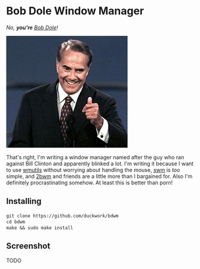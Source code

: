 # Bob Dole Window Manager

_No, **you're** [Bob Dole][]!_

![The man himself, ladies and gentlemen.](img/dole.jpg)

That's right, I'm writing a window manager named after the guy who ran against
Bill Clinton and apparently blinked a lot.  I'm writing it because I want to
use [wmutils][] without worrying about handling the mouse, [swm][] is *too*
simple, and [2bwm][] and friends are a little more than I bargained for.  Also
I'm definitely procrastinating somehow.  At least this is better than porn!

[Bob Dole]: http://www.bobdole.org
[wmutils]: https://github.com/wmutils
[swm]: https://github.com/dcat/swm
[2bwm]: https://github.com/venam/2bwm

## Installing

    git clone https://github.com/duckwork/bdwm
    cd bdwm
    make && sudo make install

## Screenshot

TODO
